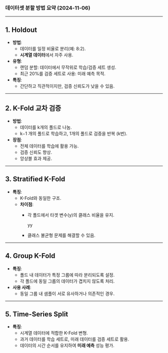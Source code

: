### 데이터셋 분할 방법 요약 (2024-11-06)

---

## 1. Holdout

- **방법**:
    - 데이터를 일정 비율로 분리(예: 8:2).
    - **시계열 데이터**에서 자주 사용.
- **유형**:
    - 랜덤 분할: 데이터에서 무작위로 학습/검증 세트 생성.
    - 최근 20%를 검증 세트로 사용: 미래 예측 목적.
- **특징**:
    - 간단하고 직관적이지만, 검증 신뢰도가 낮을 수 있음.

---

## 2. K-Fold 교차 검증

- **방법**:
    - 데이터를 k개의 폴드로 나눔. 
    - k−1 개의 폴드로 학습하고, 1개의 폴드로 검증을 반복 (k번).
- **장점**:
    - 전체 데이터를 학습에 활용 가능.
    - 검증 신뢰도 향상.
    - 앙상블 효과 제공.

---

## 3. Stratified K-Fold

- **특징**:
    - K-Fold와 동일한 구조.
    - **차이점**:
        - 각 폴드에서 타겟 변수(y)의 클래스 비율을 유지.
            
            yy
            
        - 클래스 불균형 문제를 해결할 수 있음.

---

## 4. Group K-Fold

- **특징**:
    - 폴드 내 데이터가 특정 그룹에 따라 분리되도록 설정.
    - 각 폴드에 동일 그룹의 데이터가 겹치지 않도록 처리.
- **사용 사례**:
    - 동일 그룹 내 샘플이 서로 유사하거나 의존적인 경우.

---

## 5. Time-Series Split

- **특징**:
    - 시계열 데이터에 적합한 K-Fold 변형.
    - 과거 데이터를 학습 세트로, 미래 데이터를 검증 세트로 활용.
    - 데이터의 시간 순서를 유지하여 **미래 예측** 성능 평가.